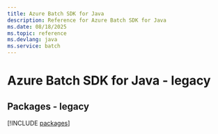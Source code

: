 ```yaml
---
title: Azure Batch SDK for Java
description: Reference for Azure Batch SDK for Java
ms.date: 08/18/2025
ms.topic: reference
ms.devlang: java
ms.service: batch
---
```

# Azure Batch SDK for Java - legacy
## Packages - legacy
[!INCLUDE [packages](batch-index.md)]